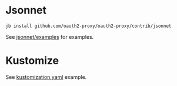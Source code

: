# Jsonnet

```
jb install github.com/oauth2-proxy/oauth2-proxy/contrib/jsonnet
```

See [jsonnet/examples](jsonnet/examples) for examples.

# Kustomize

See [kustomization.yaml](kustomization.yaml.example) example.

